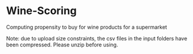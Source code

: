 # Wine-Scoring
Computing propensity to buy for wine products for a supermarket

Note: due to upload size constraints, the csv files in the input folders have been compressed. Please unzip before using. 
